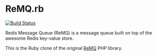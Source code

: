 # ReMQ.rb

[![Build Status](https://secure.travis-ci.org/mloberg/ReMQ.rb.png?branch=master)](https://travis-ci.org/mloberg/ReMQ.rb)

Redis Message Queue (ReMQ) is a message queue built on top of the awesome Redis key-value store.

This is the Ruby clone of the original [ReMQ](https://github.com/mloberg/ReMQ) PHP library.
